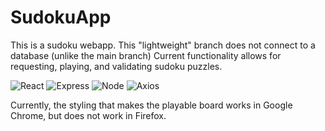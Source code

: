 # SudokuApp

This is a sudoku webapp. This "lightweight" branch does not connect to a database (unlike the main branch)
Current functionality allows for requesting, playing, and validating sudoku puzzles.

![React](https://img.shields.io/badge/-React-61DAFB?logo=react&logoColor=white&style=for-the-badge)
![Express](https://img.shields.io/badge/-Express-DCDCDC?logo=express&logoColor=black&style=for-the-badge)
![Node](https://img.shields.io/badge/-Node-9ACD32?logo=node.js&logoColor=white&style=for-the-badge)
![Axios](https://img.shields.io/badge/-Axios-671ddf?logo=axios&logoColor=black&style=for-the-badge)

Currently, the styling that makes the playable board works in Google Chrome, but does not work in Firefox.
